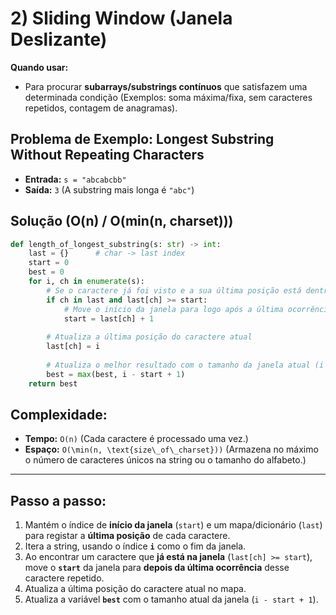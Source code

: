 # 2) Sliding Window (Janela Deslizante)

**Quando usar:**

* Para procurar **subarrays/substrings contínuos** que satisfazem uma determinada condição (Exemplos: soma máxima/fixa, sem caracteres repetidos, contagem de anagramas).

## Problema de Exemplo: Longest Substring Without Repeating Characters

* **Entrada:** `s = "abcabcbb"`
* **Saída:** `3` (A substring mais longa é `"abc"`)

## Solução (O(n) / O(min(n, charset)))

```python
def length_of_longest_substring(s: str) -> int:
    last = {}      # char -> last index
    start = 0
    best = 0
    for i, ch in enumerate(s):
        # Se o caractere já foi visto e a sua última posição está dentro da janela [start, i)
        if ch in last and last[ch] >= start:
            # Move o início da janela para logo após a última ocorrência do caractere
            start = last[ch] + 1
        
        # Atualiza a última posição do caractere atual
        last[ch] = i
        
        # Atualiza o melhor resultado com o tamanho da janela atual (i - start + 1)
        best = max(best, i - start + 1)
    return best
```

## Complexidade:

* **Tempo:** `O(n)` (Cada caractere é processado uma vez.)
* **Espaço:** `O(\min(n, \text{size\_of\_charset}))` (Armazena no máximo o número de caracteres únicos na string ou o tamanho do alfabeto.)

---

## Passo a passo:

1.  Mantém o índice de **início da janela** (`start`) e um mapa/dicionário (`last`) para registar a **última posição** de cada caractere.
2.  Itera a string, usando o índice **`i`** como o fim da janela.
3.  Ao encontrar um caractere que **já está na janela** (`last[ch] >= start`), move o **`start`** da janela para **depois da última ocorrência** desse caractere repetido.
4.  Atualiza a última posição do caractere atual no mapa.
5.  Atualiza a variável **`best`** com o tamanho atual da janela (`i - start + 1`).